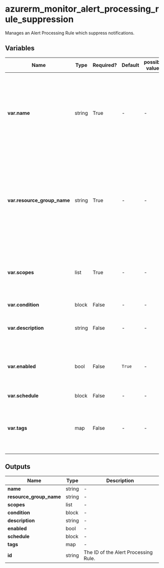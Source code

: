 # azurerm_monitor_alert_processing_rule_suppression

Manages an Alert Processing Rule which suppress notifications.

## Variables

| Name | Type | Required? | Default  | possible values | Description |
| ---- | ---- | --------- | -------- | ----------- | ----------- |
| **var.name** | string | True | -  |  -  | The name which should be used for this Alert Processing Rule. Changing this forces a new Alert Processing Rule to be created. | 
| **var.resource_group_name** | string | True | -  |  -  | The name of the Resource Group where the Alert Processing Rule should exist. Changing this forces a new Alert Processing Rule to be created. | 
| **var.scopes** | list | True | -  |  -  | A list of resource IDs which will be the target of Alert Processing Rule. | 
| **var.condition** | block | False | -  |  -  | A `condition` block. | 
| **var.description** | string | False | -  |  -  | Specifies a description for the Alert Processing Rule. | 
| **var.enabled** | bool | False | `True`  |  -  | Should the Alert Processing Rule be enabled? Defaults to `true`. | 
| **var.schedule** | block | False | -  |  -  | A `schedule` block. | 
| **var.tags** | map | False | -  |  -  | A mapping of tags which should be assigned to the Alert Processing Rule. | 



## Outputs

| Name | Type | Description |
| ---- | ---- | --------- | 
| **name** | string  | - | 
| **resource_group_name** | string  | - | 
| **scopes** | list  | - | 
| **condition** | block  | - | 
| **description** | string  | - | 
| **enabled** | bool  | - | 
| **schedule** | block  | - | 
| **tags** | map  | - | 
| **id** | string  | The ID of the Alert Processing Rule. | 